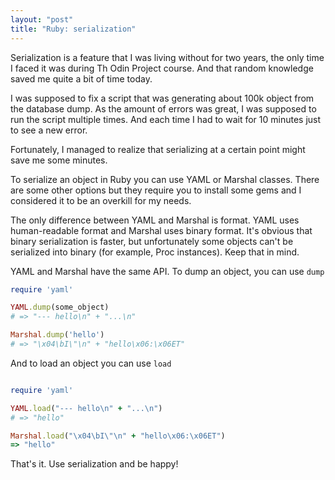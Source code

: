 ```yaml
---
layout: "post"
title: "Ruby: serialization"
---
```

Serialization is a feature that I was living without for two years, the only time I faced it was during Th Odin Project course. And that random knowledge saved me quite a bit of time today.

I was supposed to fix a script that was generating about 100k object from the database dump. As the amount of errors was great, I was supposed to run the script multiple times. And each time I had to wait for 10 minutes just to see a new error.

Fortunately, I managed to realize that serializing at a certain point might save me some minutes.

To serialize an object in Ruby you can use YAML or Marshal classes. There are some other options but they require you to install some gems and I considered it to be an overkill for my needs.

The only difference between YAML and Marshal is format. YAML uses human-readable format and Marshal uses binary format. It's obvious that binary serialization is faster, but unfortunately some objects can't be serialized into binary (for example, Proc instances). Keep that in mind.

YAML and Marshal have the same API. To dump an object, you can use `dump`

```ruby
require 'yaml'

YAML.dump(some_object)
# => "--- hello\n" + "...\n"

Marshal.dump('hello')
# => "\x04\bI\"\n" + "hello\x06:\x06ET"
```

And to load an object you can use `load`

```ruby

require 'yaml'

YAML.load("--- hello\n" + "...\n")
# => "hello"

Marshal.load("\x04\bI\"\n" + "hello\x06:\x06ET")
=> "hello"
```

That's it. Use serialization and be happy!
